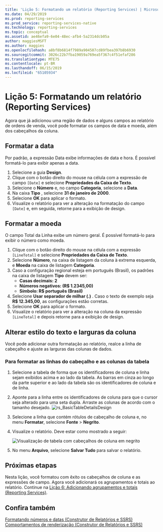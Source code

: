 ```yaml
---
title: 'Lição 5: Formatando um relatório (Reporting Services) | Microsoft Docs'
ms.date: 04/29/2019
ms.prod: reporting-services
ms.prod_service: reporting-services-native
ms.technology: reporting-services
ms.topic: conceptual
ms.assetid: ae46efa9-6e04-48ec-afb4-5a2314dcb05a
author: maggiesMSFT
ms.author: maggies
ms.openlocfilehash: a8bf8b6814f7989a904507cd89fbea397b8b6930
ms.sourcegitcommit: 3026c22b7fba19059a769ea5f367c4f51efaf286
ms.translationtype: MTE75
ms.contentlocale: pt-BR
ms.lasthandoff: 06/15/2019
ms.locfileid: "65105934"
---
```

# <a name="lesson-5-formatting-a-report-reporting-services"></a>Lição 5: Formatando um relatório (Reporting Services)

Agora que já adicionou uma região de dados e alguns campos ao relatório de ordens de venda, você pode formatar os campos de data e moeda, além dos cabeçalhos da coluna.

## <a name="bkmk_format_date"></a>Formatar a data

Por padrão, a expressão Data exibe informações de data e hora. É possível formatá-lo para exibir apenas a data.

1. Selecione a guia **Design**.
2. Clique com o botão direito do mouse na célula com a expressão de campo `[Date]` e selecione **Propriedades da Caixa de Texto**.
3. Selecione o **Número** e, no campo **Categoria**, selecione a **Data**.
4. Na caixa **Tipo** , selecione **31 de janeiro de 2000**.
5. Selecione **OK** para aplicar o formato.
6. Visualize o relatório para ver a alteração na formatação do campo `[Date]` e, em seguida, retorne para a exibição de design.

## <a name="bkmk_format_currency"></a>Formatar a moeda

O campo Total da Linha exibe um número geral. É possível formatá-lo para exibir o número como moeda.

1. Clique com o botão direito do mouse na célula com a expressão `[LineTotal]` e selecione **Propriedades da Caixa de Texto**.
2. Selecione **Número**, na caixa de listagem da coluna à extrema esquerda, e **Moeda** na caixa de listagem **Categoria**.
3. Caso a configuração regional esteja em português (Brasil), os padrões na caixa de listagem **Tipo** devem ser:
    - **Casas decimais: 2**
    - **Números negativos: (R$ 1.2345,00)**
    - **Símbolo: R$ português (Brasil)**
4. Selecione **Usar separador de milhar (.)** . Caso o texto de exemplo seja **R$ 12.345,00**, as configurações estão corretas.
5. Selecione **OK** para aplicar o formato.
6. Visualize o relatório para ver a alteração na coluna da expressão `[LineTotal]` e depois retorne para a exibição de design.  

## <a name="bkmk_change_textstyle"></a>Alterar estilo do texto e larguras da coluna

Você pode adicionar outra formatação ao relatório, realce a linha de cabeçalho e ajuste as larguras das colunas de dados.

### <a name="to-format-header-rows-and-table-columns"></a>Para formatar as linhas do cabeçalho e as colunas da tabela

1. Selecione a tabela de forma que os identificadores de coluna e linha sejam exibidos acima e ao lado da tabela. As barras em cinza ao longo da parte superior e ao lado da tabela são os identificadores de coluna e de linha.

2. Aponte para a linha entre os identificadores de coluna para que o cursor seja alterado para uma seta dupla. Arraste as colunas de acordo com o tamanho desejado.
    ![rs_BasicTableDetailsDesign](media/rs-basictabledetailsdesign.png)

3. Selecione a linha que contém rótulos de cabeçalho de coluna e, no menu **Formatar**, selecione **Fonte** > **Negrito**.

4. Visualize o relatório. Deve estar como mostrado a seguir:

    ![Visualização de tabela com cabeçalhos de coluna em negrito](media/rs-basictabledetailsformattedpreview.png "Visualização de tabela com cabeçalhos de coluna em negrito")  

5. No menu **Arquivo**, selecione **Salvar Tudo** para salvar o relatório.

## <a name="next-steps"></a>Próximas etapas

Nesta lição, você formatou com êxito os cabeçalhos de coluna e as expressões de campo. Agora você adicionará os agrupamentos e totais ao relatório. Continue na [Lição 6: Adicionando agrupamentos e totais &#40;Reporting Services&#41;](lesson-6-adding-grouping-and-totals-reporting-services.md).

## <a name="see-also"></a>Confira também

[Formatando números e datas &#40;Construtor de Relatórios e SSRS&#41;](report-design/formatting-numbers-and-dates-report-builder-and-ssrs.md)
[Comportamentos de renderização &#40;Construtor de Relatórios e SSRS&#41;](report-design/rendering-behaviors-report-builder-and-ssrs.md)

